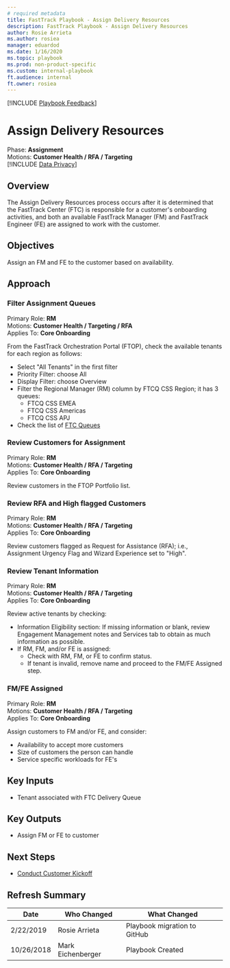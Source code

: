 ```yaml
---  
# required metadata  
title: FastTrack Playbook - Assign Delivery Resources  
description: FastTrack Playbook - Assign Delivery Resources  
author: Rosie Arrieta  
ms.author: rosiea  
manager: eduardod  
ms.date: 1/16/2020  
ms.topic: playbook  
ms.prod: non-product-specific  
ms.custom: internal-playbook  
ft.audience: internal  
ft.owner: rosiea  
---  
```

[!INCLUDE [Playbook Feedback](./includes/questions-feedback.md)]  

# Assign Delivery Resources

Phase: **Assignment**  
Motions: **Customer Health / RFA / Targeting**  
[!INCLUDE [Data Privacy](./includes/playbook-data-privacy.md)]  

## Overview

The Assign Delivery Resources process occurs after it is determined that
the FastTrack Center (FTC) is responsible for a customer's onboarding
activities, and both an available FastTrack Manager (FM) and FastTrack
Engineer (FE) are assigned to work with the customer.

## Objectives

Assign an FM and FE to the customer based on availability.

## Approach

### Filter Assignment Queues

Primary Role: **RM**  
Motions: **Customer Health / Targeting / RFA**  
Applies To: **Core Onboarding**

​From the FastTrack Orchestration Portal (FTOP), check the available
tenants for each region as follows:

  - Select "All Tenants" in the first filter
  - Priority Filter: choose All
  - Display Filter: choose Overview
  - Filter the Regional Manager (RM) column by FTCQ CSS Region; it has 3
    queues:
      - FTCQ CSS EMEA
      - FTCQ CSS Americas
      - FTCQ CSS APJ
  - Check the list of [FTC
    Queues](https://microsoft.sharepoint.com/:p:/r/teams/ftccm/_layouts/15/Doc.aspx?sourcedoc=%7b8BAA29F1-A0C0-4DCC-B31E-43FBBE0137C0%7d&file=Assignment%20Team%20Queue%20Flow.pptx&action=edit&mobileredirect=true&DefaultItemOpen=1)

### Review Customers for Assignment

Primary Role: **RM**  
Motions: **Customer Health / RFA / Targeting**  
Applies To: **Core Onboarding**

​Review customers in the FTOP Portfolio list.

### Review RFA and High flagged Customers

Primary Role: **RM**  
Motions: **Customer Health / RFA / Targeting**  
Applies To: **Core Onboarding**

Review customers flagged as Request for Assistance (RFA); i.e.,
Assignment Urgency Flag and Wizard Experience set to "High".​  

### Review Tenant Information

Primary Role: **RM**  
Motions: **Customer Health / RFA / Targeting**  
Applies To: **Core Onboarding**

​Review active tenants by checking:

  - Information Eligibility section: If missing information or blank,
    review Engagement Management notes and Services tab to obtain as much
    information as possible.
  - If RM, FM, and/or FE is assigned:
      - ​Check with RM, FM, or FE to confirm status.
      - If tenant is invalid, remove name and proceed to the FM/FE
        Assigned step.

### FM/FE Assigned

Primary Role: **RM**  
Motions: **Customer Health / RFA / Targeting**  
Applies To: **Core Onboarding**

A​ssign customers to FM and/or FE, and consider:

  - Availability to accept more customers
  - Size of customers the person can handle
  - Service specific workloads for FE's

## Key Inputs

  - Tenant associated with FTC Delivery Queue

## Key Outputs

  - Assign FM or FE to customer

## Next Steps

  - [Conduct Customer Kickoff](./initiate-conduct-customer-kickoff.md)  

## Refresh Summary

| Date       | Who Changed       | What Changed                 |
| ---------- | ----------------- | ---------------------------- |
| 2/22/2019  | Rosie Arrieta     | Playbook migration to GitHub |
| 10/26/2018 | Mark Eichenberger | Playbook Created             |
